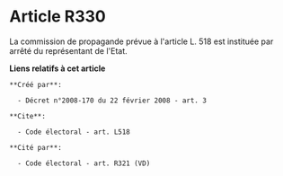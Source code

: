 # Article R330

La commission de propagande prévue à l'article L. 518 est instituée par arrêté du représentant de l'Etat.

**Liens relatifs à cet article**

	**Créé par**:

	  - Décret n°2008-170 du 22 février 2008 - art. 3

	**Cite**:

	  - Code électoral - art. L518

	**Cité par**:

	  - Code électoral - art. R321 (VD)
